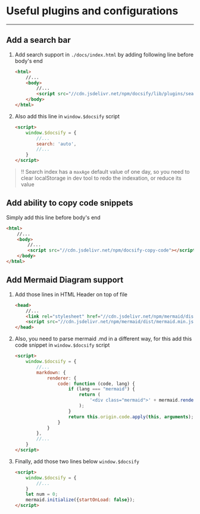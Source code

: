 # Useful plugins and configurations

---

## Add a search bar
1. Add search support in `./docs/index.html` by adding following line before body's end
    ```html
    <html>
        //...
        <body>
            //... 
            <script src="//cdn.jsdelivr.net/npm/docsify/lib/plugins/search.min.js"></script>
        </body>
    </html>
    ```
   
1. Also add this line in `window.$docsify` script
    ```html
    <script>
        window.$docsify = {
            //...
            search: 'auto',
            //...           
        }
    </script>
    ```
   
> :bangbang: Search index has a `maxAge` default value of one day, so you need to clear localStorage in dev tool to redo the indexation, or reduce its value


## Add ability to copy code snippets
Simply add this line before body's end
```html
<html>
    //...
    <body>
        //...
        <script src="//cdn.jsdelivr.net/npm/docsify-copy-code"></script>
    </body>
</html>
```


## Add Mermaid Diagram support
1. Add those lines in HTML Header on top of file
    ```html
    <head>
        //...
        <link rel="stylesheet" href="//cdn.jsdelivr.net/npm/mermaid/dist/mermaid.min.css">
        <script src="//cdn.jsdelivr.net/npm/mermaid/dist/mermaid.min.js"></script>
    </head>
    ```
    
1. Also, you need to parse mermaid .md in a different way, for this add this code snippet in `window.$docsify` script
    ```html
    <script>
        window.$docsify = {
            //...
            markdown: {
                renderer: {
                    code: function (code, lang) {
                        if (lang === "mermaid") {
                            return (
                                '<div class="mermaid">' + mermaid.render('mermaid-svg-' + num++, code) + "</div>"
                            );
                        }
                        return this.origin.code.apply(this, arguments);
                    }
                }
            },
            //...           
        }
    </script>
    ```
    
1. Finally, add those two lines below `window.$docsify`
    ```html
    <script>
        window.$docsify = {
            //...           
        }
        let num = 0;
        mermaid.initialize({startOnLoad: false});
    </script>
    ```